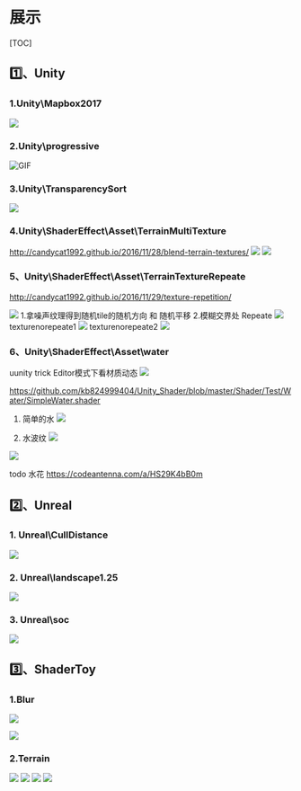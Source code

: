 # 展示

[TOC]

## 1️⃣、Unity

### 1.Unity\Mapbox2017

![](Img/2022-02-19-19-28-01.png)

### 2.Unity\progressive

![GIF](https://raw.githubusercontent.com/wlxklyh/imagebed/master/imageforvscode/GIF.gif)

### 3.Unity\TransparencySort

![](Img/2022-02-19-19-25-32.png)

### 4.Unity\ShaderEffect\Asset\TerrainMultiTexture

<http://candycat1992.github.io/2016/11/28/blend-terrain-textures/>
![](Img/2022-02-20-19-57-11.png)
![](Img/2022-02-19-19-24-31.png)


### 5、Unity\ShaderEffect\Asset\TerrainTextureRepeate

<http://candycat1992.github.io/2016/11/29/texture-repetition/>

![](Img/2022-02-20-20-13-00.png)
1.拿噪声纹理得到随机tile的随机方向 和 随机平移
2.模糊交界处
Repeate
![](Img/texturerepeate.png)
texturenorepeate1
![](Img/texturenorepeate1.png)
texturenorepeate2
![](Img/texturenorepeate2.png)

### 6、Unity\ShaderEffect\Asset\water

uunity trick Editor模式下看材质动态
![](Img/2022-02-20-15-34-17.png)

<https://github.com/kb824999404/Unity_Shader/blob/master/Shader/Test/Water/SimpleWater.shader>

1. 简单的水
![](Img/2022-02-20-20-22-09.png)

2. 水波纹
![](Img/2022-02-20-20-43-08.png)

![](Img/water.gif)


todo 水花
<https://codeantenna.com/a/HS29K4bB0m>

## 2️⃣、Unreal

### 1. Unreal\CullDistance

![](Img/demo.gif)

### 2. Unreal\landscape1.25

![](Img/2022-02-19-19-31-31.png)

### 3. Unreal\soc

![](Img/2022-02-19-19-32-41.png)


## 3️⃣、ShaderToy

### 1.Blur
![](Img/2022-03-17-16-08-35.png)

![](Img/2022-03-17-16-10-41.png)

### 2.Terrain


![](Img/2022-03-17-16-08-35.png)
![](Img/2022-03-17-16-13-49.png)
![](Img/2022-03-17-16-10-41.png)
![](Img/2022-03-17-16-13-24.png)